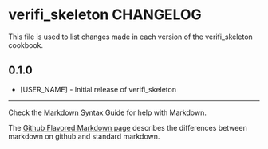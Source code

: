 verifi_skeleton CHANGELOG
===================================

This file is used to list changes made in each version of the verifi_skeleton cookbook.

0.1.0
-----
- [USER_NAME] - Initial release of verifi_skeleton

- - -
Check the [Markdown Syntax Guide](http://daringfireball.net/projects/markdown/syntax) for help with Markdown.

The [Github Flavored Markdown page](http://github.github.com/github-flavored-markdown/) describes the differences between markdown on github and standard markdown.
